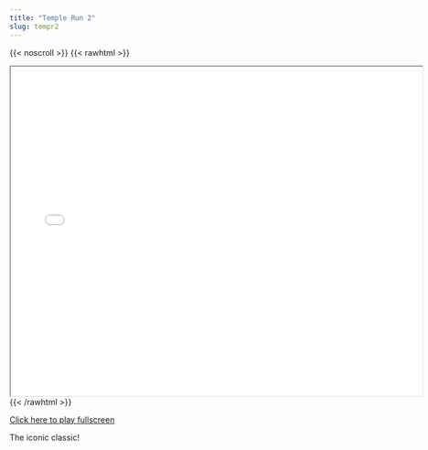 ```yaml
---
title: "Temple Run 2"
slug: tempr2
---
```


{{< noscroll >}}
{{< rawhtml >}}
<iframe width="720" height="576" name="iframe" src="/cjs-garchive/tempr2/index.html"></iframe>
{{< /rawhtml >}}

[Click here to play fullscreen](/cjs-garchive/tempr2)

The iconic classic!

